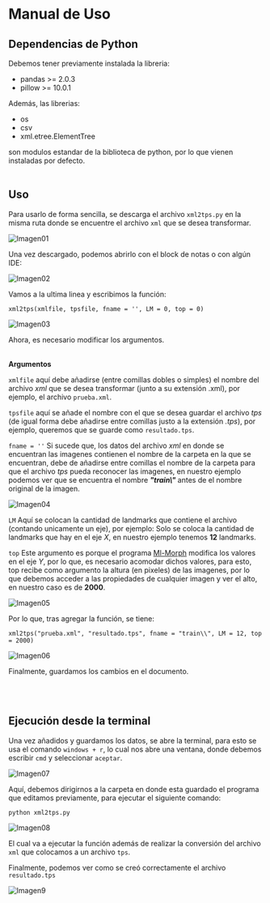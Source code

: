 # Manual de Uso

## Dependencias de Python

Debemos tener previamente instalada la libreria:
- pandas >= 2.0.3
- pillow >= 10.0.1

Además, las librerias:
- os
- csv
- xml.etree.ElementTree

son modulos estandar de la biblioteca de python, por lo que vienen instaladas por defecto. <br><br>


## Uso

Para usarlo de forma sencilla, se descarga el archivo `xml2tps.py` en la misma ruta donde se encuentre el archivo `xml` que se desea transformar.

![Imagen01](/images/Imagen01.jpeg)

Una vez descargado, podemos abrirlo con el block de notas o con algún IDE:

![Imagen02](/images/Imagen02.jpeg)

Vamos a la ultima linea y escribimos la función: 

    xml2tps(xmlfile, tpsfile, fname = '', LM = 0, top = 0) 

![Imagen03](/images/Imagen03.jpeg)
    
Ahora, es necesario modificar los argumentos.
<br><br>

**Argumentos**

`xmlfile` aquí debe añadirse (entre comillas dobles o simples) el nombre del archivo _xml_ que se desea transformar (junto a su extensión .xml), por ejemplo, el archivo `prueba.xml`.

`tpsfile` aquí se añade el nombre con el que se desea guardar el archivo _tps_ (de igual forma debe añadirse entre comillas justo a la extensión _.tps_), por ejemplo, queremos que se guarde como `resultado.tps`.

`fname = ''` Si sucede que, los datos del archivo _xml_ en donde se encuentran las imagenes contienen el nombre de la carpeta en la que se encuentran, debe de añadirse entre comillas el nombre de la carpeta para que el archivo _tps_ pueda reconocer las imagenes, en nuestro ejemplo podemos ver que se encuentra el nombre _**"train\\"**_ antes de el nombre original de la imagen.

![Imagen04](/images/Imagen04.jpeg)

`LM` Aquí se colocan la cantidad de landmarks que contiene el archivo (contando unicamente un eje), por ejemplo: Solo se coloca la cantidad de landmarks que hay en el eje _X_, en nuestro ejemplo tenemos **12** landmarks. 

`top` Este argumento es porque el programa [Ml-Morph](https://github.com/agporto/ml-morph) modifica los valores en el eje _Y_, por lo que, es necesario acomodar dichos valores, para esto, top recibe como argumento la altura (en pixeles) de las imagenes, por lo que debemos acceder a las propiedades de cualquier imagen y ver el alto, en nuestro caso es de **2000**.

![Imagen05](/images/Imagen05.jpeg)

Por lo que, tras agregar la función, se tiene:

    xml2tps("prueba.xml", "resultado.tps", fname = "train\\", LM = 12, top = 2000)

![Imagen06](/images/Imagen06.jpeg)

Finalmente, guardamos los cambios en el documento.

<br><br>

## Ejecución desde la terminal

Una vez añadidos y guardamos los datos, se abre la terminal, para esto se usa el comando `windows + r`, lo cual nos abre una ventana, donde debemos escribir `cmd` y seleccionar `aceptar`.

![Imagen07](/images/Imagen07.jpeg)

Aquí, debemos dirigirnos a la carpeta en donde esta guardado el programa que editamos previamente, para ejecutar el siguiente comando:

    python xml2tps.py

![Imagen08](/images/Imagen08.jpeg)

El cual va a ejecutar la función además de realizar la conversión del archivo `xml` que colocamos a un archivo `tps`.

Finalmente, podemos ver como se creó correctamente el archivo `resultado.tps`

![Imagen9](/images/Imagen9.jpeg)